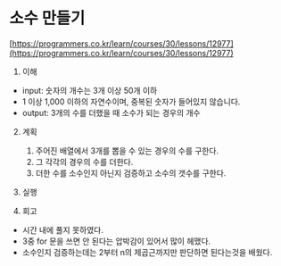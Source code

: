 # 소수 만들기
[https://programmers.co.kr/learn/courses/30/lessons/12977](https://programmers.co.kr/learn/courses/30/lessons/12977)

1. 이해
* input: 숫자의 개수는 3개 이상 50개 이하
* 1 이상 1,000 이하의 자연수이며, 중복된 숫자가 들어있지 않습니다.
* output: 3개의 수를 더했을 때 소수가 되는 경우의 개수

2. 계획
    1. 주어진 배열에서 3개를 뽑을 수 있는 경우의 수를 구한다.
    2. 그 각각의 경우의 수를 더한다.
    3. 더한 수를 소수인지 아닌지 검증하고 소수의 갯수를 구한다.
3. 실행

4. 회고
* 시간 내에 풀지 못하였다.
* 3중 for 문을 쓰면 안 된다는 압박감이 있어서 많이 헤맸다.
* 소수인지 검증하는데는 2부터 n의 제곱근까지만 판단하면 된다는것을 배웠다.